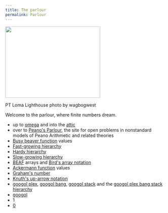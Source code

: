 ```yaml
---
title: The parlour
permalink: Parlour
---
```














<a
href="File:PTLomaLighthouseByWagbogwest.jpg"
class="image"><img
src="/web/20221002234344im_/http://cantorsattic.info/images/thumb/f/f8/PTLomaLighthouseByWagbogwest.jpg/300px-PTLomaLighthouseByWagbogwest.jpg"
class="thumbimage"
srcset="/web/20221002234344im_/http://cantorsattic.info/images/thumb/f/f8/PTLomaLighthouseByWagbogwest.jpg/450px-PTLomaLighthouseByWagbogwest.jpg 1.5x, /web/20221002234344im_/http://cantorsattic.info/images/f/f8/PTLomaLighthouseByWagbogwest.jpg 2x"
width="300" height="225" /></a>



<a
href="File:PTLomaLighthouseByWagbogwest.jpg"
class="internal" title="Enlarge"></a>


PT Loma Lighthouse photo by wagbogwest




Welcome to the parlour, where finite numbers dream.

- up to
  [omega](Omega "Omega")
  and into the
  [attic](Lower_attic "Lower attic")
- over to <a
  href="http://modelsofpa.info/"
  class="external text" rel="nofollow">Peano's Parlour</a>, the site for
  open problems in nonstandard models of Peano Arithmetic and related
  theories
- [Busy beaver
  function](Busy_beaver_function "Busy beaver function")
  values
- [Fast-growing
  hierarchy](Fast-growing_hierarchy "Fast-growing hierarchy")
- [Hardy
  hierarchy](Hardy_hierarchy "Hardy hierarchy")
- [Slow-growing
  hierarchy](Slow-growing_hierarchy "Slow-growing hierarchy")
- [BEAF](BEAF "BEAF")
  arrays and [Bird's array
  notation](Bird%27s_array_notation "Bird's array notation")
- [Ackermann
  function](Ackermann_function "Ackermann function")
  values
- [Graham's
  number](Graham%27s_number "Graham's number")
- [Knuth's up-arrow
  notation](Knuth%27s_up-arrow_notation "Knuth's up-arrow notation")
- [googol
  plex](Googol#Googol_plex "Googol"),
  [googol
  bang](Googol#Googol_bang "Googol"),
  [googol
  stack](Googol#Googol_stack "Googol")
  and the [googol plex bang stack
  hierarchy](Googol#The_googol_plex_bang_stack_hierarchy "Googol")
- [googol](Googol "Googol")
- 1
- [0](Zero "Zero")


